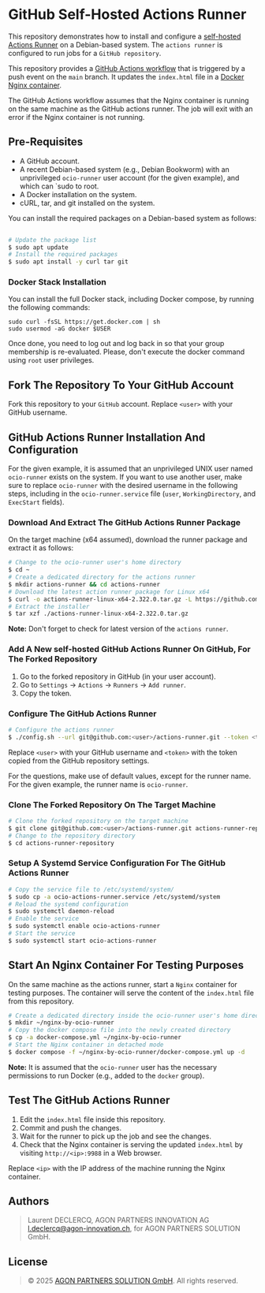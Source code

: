 # GitHub Self-Hosted Actions Runner

This repository demonstrates how to install and configure a
[self-hosted Actions Runner](https://docs.github.com/en/actions/hosting-your-own-runners/managing-self-hosted-runners/about-self-hosted-runners)
on a Debian-based system. The `actions runner` is configured to run jobs for a `GitHub repository`.

This repository provides
a [GitHub Actions workflow](https://docs.github.com/en/actions/writing-workflows/about-workflows)
that is triggered by a push event on the `main` branch. It updates the `index.html` file in a
[Docker Nginx container](https://hub.docker.com/_/nginx).

The GitHub Actions workflow assumes that the Nginx container is running on the same machine as the GitHub actions
runner.
The job will exit with an error if the Nginx container is not running.

## Pre-Requisites

- A GitHub account.
- A recent Debian-based system (e.g., Debian Bookworm) with an unprivileged `ocio-runner` user account
  (for the given example), and which can `sudo to root.
- A Docker installation on the system.
- cURL, tar, and git installed on the system.

You can install the required packages on a Debian-based system as follows:

```bash
  
# Update the package list
$ sudo apt update
# Install the required packages
$ sudo apt install -y curl tar git
```

### Docker Stack Installation

You can install the full Docker stack, including Docker compose, by running the following commands:

```shell
sudo curl -fsSL https://get.docker.com | sh
sudo usermod -aG docker $USER
```

Once done, you need to log out and log back in so that your group membership is re-evaluated. Please, don't execute the
docker command using `root` user privileges.

## Fork The Repository To Your GitHub Account

Fork this repository to your `GitHub` account. Replace `<user>` with your GitHub username.

## GitHub Actions Runner Installation And Configuration

For the given example, it is assumed that an unprivileged UNIX user named `ocio-runner` exists on the system. If you
want to use another user, make sure to replace `ocio-runner` with the desired username in the following steps, including
in the `ocio-runner.service` file (`user`, `WorkingDirectory`, and `ExecStart` fields).

### Download And Extract The GitHub Actions Runner Package

On the target machine (x64 assumed), download the runner package and extract it as follows:

```bash
# Change to the ocio-runner user's home directory
$ cd ~
# Create a dedicated directory for the actions runner
$ mkdir actions-runner && cd actions-runner
# Download the latest action runner package for Linux x64
$ curl -o actions-runner-linux-x64-2.322.0.tar.gz -L https://github.com/actions/runner/releases/download/v2.322.0/actions-runner-linux-x64-2.322.0.tar.gz
# Extract the installer
$ tar xzf ./actions-runner-linux-x64-2.322.0.tar.gz
```

**Note:** Don't forget to check for latest version of the `actions runner`.

### Add A New self-hosted GitHub Actions Runner On GitHub, For The Forked Repository

1. Go to the forked repository in GitHub (in your user account).
2. Go to `Settings` -> `Actions` -> `Runners` -> `Add runner`.
3. Copy the token.

### Configure The GitHub Actions Runner

```bash
# Configure the actions runner
$ ./config.sh --url git@github.com:<user>/actions-runner.git --token <token>
```

Replace `<user>` with your GitHub username and `<token>` with the token copied from the GitHub repository settings.

For the questions, make use of default values, except for the runner name. For the given example, the runner name is
`ocio-runner`.

### Clone The Forked Repository On The Target Machine

```bash
# Clone the forked repository on the target machine
$ git clone git@github.com:<user>/actions-runner.git actions-runner-repository
# Change to the repository directory
$ cd actions-runner-repository
```

### Setup A Systemd Service Configuration For The GitHub Actions Runner

```bash
# Copy the service file to /etc/systemd/system/
$ sudo cp -a ocio-actions-runner.service /etc/systemd/system
# Reload the systemd configuration
$ sudo systemctl daemon-reload
# Enable the service
$ sudo systemctl enable ocio-actions-runner
# Start the service
$ sudo systemctl start ocio-actions-runner
```

## Start An Nginx Container For Testing Purposes

On the same machine as the actions runner, start a `Nginx` container for testing purposes. The container will serve the
content of the `index.html` file from this repository.

```bash
# Create a dedicated directory inside the ocio-runner user's home directory
$ mkdir ~/nginx-by-ocio-runner
# Copy the docker compose file into the newly created directory
$ cp -a docker-compose.yml ~/nginx-by-ocio-runner
# Start the Nginx container in detached mode
$ docker compose -f ~/nginx-by-ocio-runner/docker-compose.yml up -d
```

**Note:** It is assumed that the `ocio-runner` user has the necessary permissions to run Docker (e.g., added to the
`docker` group).

## Test The GitHub Actions Runner

1. Edit the `index.html` file inside this repository.
2. Commit and push the changes.
3. Wait for the runner to pick up the job and see the changes.
4. Check that the Nginx container is serving the updated `index.html` by visiting `http://<ip>:9988` in a Web browser.

Replace `<ip>` with the IP address of the machine running the Nginx container.

## Authors

> Laurent DECLERCQ, AGON PARTNERS INNOVATION AG <l.declercq@agon-innovation.ch>, for AGON PARTNERS SOLUTION GmbH.

## License

> © 2025 [AGON PARTNERS SOLUTION GmbH](https://agon-solution.ch). All rights reserved.
